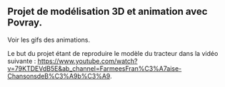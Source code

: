## Projet de modélisation 3D et animation avec Povray. 
Voir les gifs des animations.

Le but du projet étant de reproduire le modèle du tracteur dans la vidéo suivante : https://www.youtube.com/watch?v=79KTDEVdB5E&ab_channel=FarmeesFran%C3%A7aise-ChansonsdeB%C3%A9b%C3%A9. 

